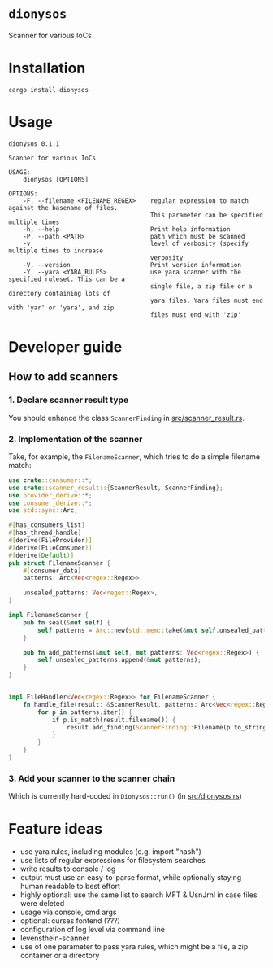 # `dionysos`
Scanner for various IoCs

# Installation

```shell
cargo install dionysos
```

# Usage
```
dionysos 0.1.1

Scanner for various IoCs

USAGE:
    dionysos [OPTIONS]

OPTIONS:
    -F, --filename <FILENAME_REGEX>    regular expression to match against the basename of files.
                                       This parameter can be specified multiple times
    -h, --help                         Print help information
    -P, --path <PATH>                  path which must be scanned
    -v                                 level of verbosity (specify multiple times to increase
                                       verbosity
    -V, --version                      Print version information
    -Y, --yara <YARA_RULES>            use yara scanner with the specified ruleset. This can be a
                                       single file, a zip file or a directory containing lots of
                                       yara files. Yara files must end with 'yar' or 'yara', and zip
                                       files must end with 'zip'
```

# Developer guide

## How to add scanners

### 1. Declare scanner result type

You should enhance the class `ScannerFinding` in [src/scanner_result.rs](src/scanner_result.rs).

### 2. Implementation of the scanner

Take, for example, the `FilenameScanner`, which tries to do a simple filename match:

```rust
use crate::consumer::*;
use crate::scanner_result::{ScannerResult, ScannerFinding};
use provider_derive::*;
use consumer_derive::*;
use std::sync::Arc;

#[has_consumers_list]
#[has_thread_handle]
#[derive(FileProvider)]
#[derive(FileConsumer)]
#[derive(Default)]
pub struct FilenameScanner {
    #[consumer_data]
    patterns: Arc<Vec<regex::Regex>>,

    unsealed_patterns: Vec<regex::Regex>,
}

impl FilenameScanner {
    pub fn seal(&mut self) {
        self.patterns = Arc::new(std::mem::take(&mut self.unsealed_patterns));
    }

    pub fn add_patterns(&mut self, mut patterns: Vec<regex::Regex>) {
        self.unsealed_patterns.append(&mut patterns);
    }
}


impl FileHandler<Vec<regex::Regex>> for FilenameScanner {
    fn handle_file(result: &ScannerResult, patterns: Arc<Vec<regex::Regex>>) {
        for p in patterns.iter() {
            if p.is_match(result.filename()) {
                result.add_finding(ScannerFinding::Filename(p.to_string()));
            }
        }
    }
}

```

### 3. Add your scanner to the scanner chain

Which is currently hard-coded in `Dionysos::run()` (in [src/dionysos.rs](src/dionysis.rs))

# Feature ideas

- use yara rules, including modules (e.g. import "hash")
- use lists of regular expressions for filesystem searches
- write results to console / log
- output must use an easy-to-parse format, while optionally staying human readable to best effort
- highly optional: use the same list to search MFT & UsnJrnl in case files were deleted
- usage via console, cmd args
- optional: curses fontend (???)
- configuration of log level via command line
- levensthein-scanner
- use of one parameter to pass yara rules, which might be a file, a zip container or a directory
